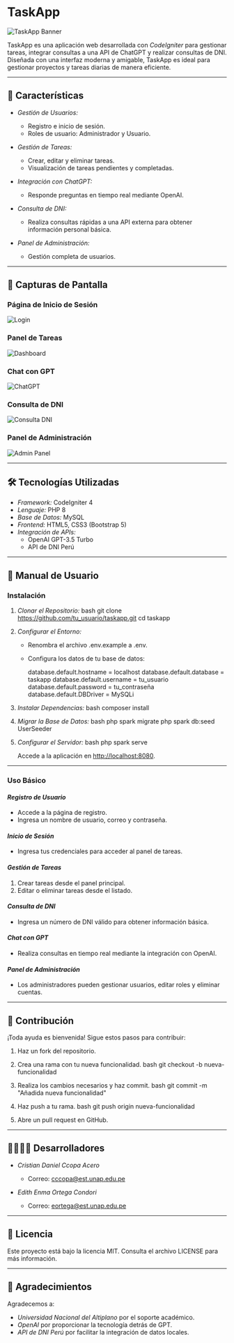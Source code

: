 # TaskApp

![TaskApp Banner](https://via.placeholder.com/1200x300.png?text=TaskApp+-+Organiza+tu+día+como+un+profesional!)

TaskApp es una aplicación web desarrollada con *CodeIgniter* para gestionar tareas, integrar consultas a una API de ChatGPT y realizar consultas de DNI. Diseñada con una interfaz moderna y amigable, TaskApp es ideal para gestionar proyectos y tareas diarias de manera eficiente.

---

## 🚀 Características

- *Gestión de Usuarios:*
  - Registro e inicio de sesión.
  - Roles de usuario: Administrador y Usuario.

- *Gestión de Tareas:*
  - Crear, editar y eliminar tareas.
  - Visualización de tareas pendientes y completadas.

- *Integración con ChatGPT:*
  - Responde preguntas en tiempo real mediante OpenAI.

- *Consulta de DNI:*
  - Realiza consultas rápidas a una API externa para obtener información personal básica.

- *Panel de Administración:*
  - Gestión completa de usuarios.

---

## 📸 Capturas de Pantalla

### Página de Inicio de Sesión
![Login](https://via.placeholder.com/1200x600.png?text=Pantalla+de+Inicio+de+Sesión)

### Panel de Tareas
![Dashboard](https://via.placeholder.com/1200x600.png?text=Panel+de+Tareas)

### Chat con GPT
![ChatGPT](https://via.placeholder.com/1200x600.png?text=Chat+con+GPT)

### Consulta de DNI
![Consulta DNI](https://via.placeholder.com/1200x600.png?text=Consulta+DNI)

### Panel de Administración
![Admin Panel](https://via.placeholder.com/1200x600.png?text=Panel+de+Administración)

---

## 🛠 Tecnologías Utilizadas

- *Framework:* CodeIgniter 4
- *Lenguaje:* PHP 8
- *Base de Datos:* MySQL
- *Frontend:* HTML5, CSS3 (Bootstrap 5)
- *Integración de APIs:*
  - OpenAI GPT-3.5 Turbo
  - API de DNI Perú

---

## 📖 Manual de Usuario

### Instalación

1. *Clonar el Repositorio:*
   bash
   git clone https://github.com/tu_usuario/taskapp.git
   cd taskapp
   

2. *Configurar el Entorno:*
   - Renombra el archivo .env.example a .env.
   - Configura los datos de tu base de datos:
     
     database.default.hostname = localhost
     database.default.database = taskapp
     database.default.username = tu_usuario
     database.default.password = tu_contraseña
     database.default.DBDriver = MySQLi
     

3. *Instalar Dependencias:*
   bash
   composer install
   

4. *Migrar la Base de Datos:*
   bash
   php spark migrate
   php spark db:seed UserSeeder
   

5. *Configurar el Servidor:*
   bash
   php spark serve
   

   Accede a la aplicación en [http://localhost:8080](http://localhost:8080).

---

### Uso Básico

#### *Registro de Usuario*
- Accede a la página de registro.
- Ingresa un nombre de usuario, correo y contraseña.

#### *Inicio de Sesión*
- Ingresa tus credenciales para acceder al panel de tareas.

#### *Gestión de Tareas*
1. Crear tareas desde el panel principal.
2. Editar o eliminar tareas desde el listado.

#### *Consulta de DNI*
- Ingresa un número de DNI válido para obtener información básica.

#### *Chat con GPT*
- Realiza consultas en tiempo real mediante la integración con OpenAI.

#### *Panel de Administración*
- Los administradores pueden gestionar usuarios, editar roles y eliminar cuentas.

---

## 🌟 Contribución

¡Toda ayuda es bienvenida! Sigue estos pasos para contribuir:

1. Haz un fork del repositorio.
2. Crea una rama con tu nueva funcionalidad.
   bash
   git checkout -b nueva-funcionalidad
   
3. Realiza los cambios necesarios y haz commit.
   bash
   git commit -m "Añadida nueva funcionalidad"
   
4. Haz push a tu rama.
   bash
   git push origin nueva-funcionalidad
   
5. Abre un pull request en GitHub.

---

## 👩‍💻👨‍💻 Desarrolladores

- *Cristian Daniel Ccopa Acero*
  - Correo: [cccopa@est.unap.edu.pe](mailto:cccopa@est.unap.edu.pe)

- *Edith Enma Ortega Condori*
  - Correo: [eortega@est.unap.edu.pe](mailto:eortega@est.unap.edu.pe)

---

## 📜 Licencia

Este proyecto está bajo la licencia MIT. Consulta el archivo LICENSE para más información.

---

## 🙌 Agradecimientos

Agradecemos a:
- *Universidad Nacional del Altiplano* por el soporte académico.
- *OpenAI* por proporcionar la tecnología detrás de GPT.
- *API de DNI Perú* por facilitar la integración de datos locales.